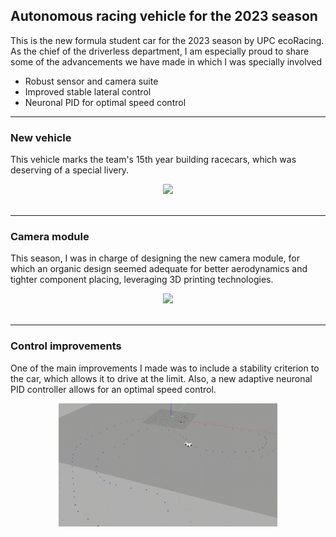 ## Autonomous racing vehicle for the 2023 season

This is the new formula student car for the 2023 season by UPC ecoRacing. As the chief of the driverless department, I am especially proud to share some of the advancements we have made in which I was specially involved
* Robust sensor and camera suite
* Improved stable lateral control
* Neuronal PID for optimal speed control

---

### New vehicle
This vehicle marks the team's 15th year building racecars, which was deserving of a special livery.
<div style="text-align:center">
<img width = "350" src="images/car_smoke.jpg"/>
</div>
</br>

---

### Camera module
This season, I was in charge of designing the new camera module, for which an organic design seemed adequate for better aerodynamics and tighter component placing, leveraging 3D printing technologies.
<div style="text-align:center">
<img width = "350" src="images/featherweight.gif"/>
</div>
</br>

---

### Control improvements
One of the main improvements I made was to include a stability criterion to the car, which allows it to drive at the limit. Also, a new adaptive neuronal PID controller allows for an optimal speed control.
<div style="text-align:center">
<img width = "350" src="images/minicar.gif"/>
</div>
</br>
